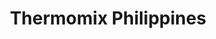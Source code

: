 ---
title: "Thermomix Philippines"
url: /quezon-city/thermomix-philippines/
shop: Haushaltsartikel
---